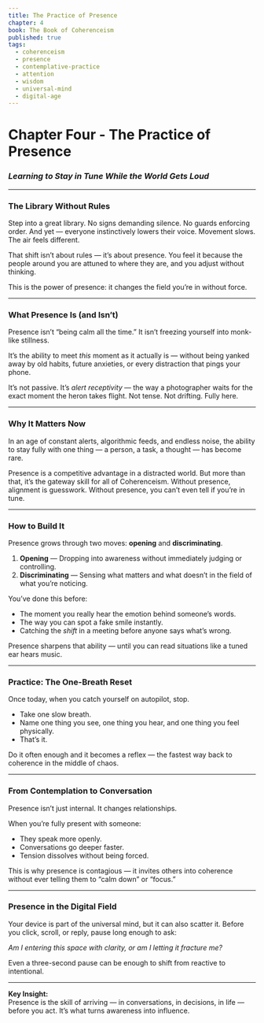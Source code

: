 ```yaml
---
title: The Practice of Presence
chapter: 4
book: The Book of Coherenceism
published: true
tags:
  - coherenceism
  - presence
  - contemplative-practice
  - attention
  - wisdom
  - universal-mind
  - digital-age
---
```

# Chapter Four - The Practice of Presence

### *Learning to Stay in Tune While the World Gets Loud*

---
### **The Library Without Rules**

Step into a great library. No signs demanding silence. No guards enforcing order. And yet — everyone instinctively lowers their voice. Movement slows. The air feels different.

That shift isn’t about rules — it’s about presence. You feel it because the people around you are attuned to where they are, and you adjust without thinking.

This is the power of presence: it changes the field you’re in without force.

---
### **What Presence Is (and Isn’t)**

Presence isn’t “being calm all the time.” It isn’t freezing yourself into monk-like stillness.

It’s the ability to meet _this_ moment as it actually is — without being yanked away by old habits, future anxieties, or every distraction that pings your phone.

It’s not passive. It’s _alert receptivity_ — the way a photographer waits for the exact moment the heron takes flight. Not tense. Not drifting. Fully here.

---
### **Why It Matters Now**

In an age of constant alerts, algorithmic feeds, and endless noise, the ability to stay fully with one thing — a person, a task, a thought — has become rare.

Presence is a competitive advantage in a distracted world. But more than that, it’s the gateway skill for all of Coherenceism. Without presence, alignment is guesswork. Without presence, you can’t even tell if you’re in tune.

---
### **How to Build It**

Presence grows through two moves: **opening** and **discriminating**.

1. **Opening** — Dropping into awareness without immediately judging or controlling.
2. **Discriminating** — Sensing what matters and what doesn’t in the field of what you’re noticing.

You’ve done this before:

- The moment you really hear the emotion behind someone’s words.
- The way you can spot a fake smile instantly.
- Catching the _shift_ in a meeting before anyone says what’s wrong.

Presence sharpens that ability — until you can read situations like a tuned ear hears music.

---
### **Practice: The One-Breath Reset**

Once today, when you catch yourself on autopilot, stop.

- Take one slow breath.
- Name one thing you see, one thing you hear, and one thing you feel physically. 
- That’s it.

Do it often enough and it becomes a reflex — the fastest way back to coherence in the middle of chaos.

---
### **From Contemplation to Conversation**

Presence isn’t just internal. It changes relationships.

When you’re fully present with someone:

- They speak more openly.
- Conversations go deeper faster.
- Tension dissolves without being forced.

This is why presence is contagious — it invites others into coherence without ever telling them to “calm down” or “focus.”

---
### **Presence in the Digital Field**

Your device is part of the universal mind, but it can also scatter it. Before you click, scroll, or reply, pause long enough to ask:  

_Am I entering this space with clarity, or am I letting it fracture me?_

Even a three-second pause can be enough to shift from reactive to intentional.

---
**Key Insight:**  
Presence is the skill of arriving — in conversations, in decisions, in life — before you act. It’s what turns awareness into influence.